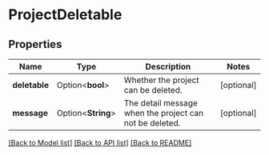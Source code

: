 # ProjectDeletable

## Properties

Name | Type | Description | Notes
------------ | ------------- | ------------- | -------------
**deletable** | Option<**bool**> | Whether the project can be deleted. | [optional]
**message** | Option<**String**> | The detail message when the project can not be deleted. | [optional]

[[Back to Model list]](../README.md#documentation-for-models) [[Back to API list]](../README.md#documentation-for-api-endpoints) [[Back to README]](../README.md)


